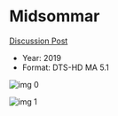 # Midsommar

[Discussion Post](https://www.avsforum.com/threads/bass-eq-for-filtered-movies.2995212/post-58632030)

* Year: 2019
* Format: DTS-HD MA 5.1

![img 0](https://i.imgur.com/5dADstc.jpg)

![img 1](https://i.imgur.com/TK56cPy.png)

